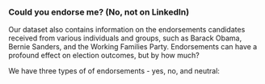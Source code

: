 ### Could you endorse me? (No, not on LinkedIn)

Our dataset also contains information on the endorsements candidates received from various individuals and groups, such as Barack Obama, Bernie Sanders, and the Working Families Party. Endorsements can have a profound effect on election outcomes, but by how much? 

We have three types of of endorsements - yes, no, and neutral:

